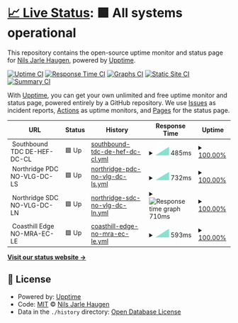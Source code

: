# [📈 Live Status](https://nilsjha.github.io/upptime-pub): <!--live status--> **🟩 All systems operational**

This repository contains the open-source uptime monitor and status page for [Nils Jarle Haugen](https://nilsjha.github.io/upptime-pub), powered by [Upptime](https://github.com/upptime/upptime).

[![Uptime CI](https://github.com/nilsjha/upptime-pub/workflows/Uptime%20CI/badge.svg)](https://github.com/nilsjha/upptime-pub/actions?query=workflow%3A%22Uptime+CI%22)
[![Response Time CI](https://github.com/nilsjha/upptime-pub/workflows/Response%20Time%20CI/badge.svg)](https://github.com/nilsjha/upptime-pub/actions?query=workflow%3A%22Response+Time+CI%22)
[![Graphs CI](https://github.com/nilsjha/upptime-pub/workflows/Graphs%20CI/badge.svg)](https://github.com/nilsjha/upptime-pub/actions?query=workflow%3A%22Graphs+CI%22)
[![Static Site CI](https://github.com/nilsjha/upptime-pub/workflows/Static%20Site%20CI/badge.svg)](https://github.com/nilsjha/upptime-pub/actions?query=workflow%3A%22Static+Site+CI%22)
[![Summary CI](https://github.com/nilsjha/upptime-pub/workflows/Summary%20CI/badge.svg)](https://github.com/nilsjha/upptime-pub/actions?query=workflow%3A%22Summary+CI%22)

With [Upptime](https://upptime.js.org), you can get your own unlimited and free uptime monitor and status page, powered entirely by a GitHub repository. We use [Issues](https://github.com/nilsjha/upptime-pub/issues) as incident reports, [Actions](https://github.com/nilsjha/upptime-pub/actions) as uptime monitors, and [Pages](https://nilsjha.github.io/upptime-pub) for the status page.

<!--start: status pages-->
<!-- This summary is generated by Upptime (https://github.com/upptime/upptime) -->
<!-- Do not edit this manually, your changes will be overwritten -->
<!-- prettier-ignore -->
| URL | Status | History | Response Time | Uptime |
| --- | ------ | ------- | ------------- | ------ |
| <img alt="" src="https://favicons.githubusercontent.com/null" height="13"> Southbound TDC DE-HEF-DC-CL | 🟩 Up | [southbound-tdc-de-hef-dc-cl.yml](https://github.com/nilsjha/upptime-pub/commits/HEAD/history/southbound-tdc-de-hef-dc-cl.yml) | <details><summary><img alt="Response time graph" src="./graphs/southbound-tdc-de-hef-dc-cl/response-time-week.png" height="20"> 485ms</summary><br><a href="https://nilsjha.github.io/upptime-pub/history/southbound-tdc-de-hef-dc-cl"><img alt="Response time 485" src="https://img.shields.io/endpoint?url=https%3A%2F%2Fraw.githubusercontent.com%2Fnilsjha%2Fupptime-pub%2FHEAD%2Fapi%2Fsouthbound-tdc-de-hef-dc-cl%2Fresponse-time.json"></a><br><a href="https://nilsjha.github.io/upptime-pub/history/southbound-tdc-de-hef-dc-cl"><img alt="24-hour response time 485" src="https://img.shields.io/endpoint?url=https%3A%2F%2Fraw.githubusercontent.com%2Fnilsjha%2Fupptime-pub%2FHEAD%2Fapi%2Fsouthbound-tdc-de-hef-dc-cl%2Fresponse-time-day.json"></a><br><a href="https://nilsjha.github.io/upptime-pub/history/southbound-tdc-de-hef-dc-cl"><img alt="7-day response time 485" src="https://img.shields.io/endpoint?url=https%3A%2F%2Fraw.githubusercontent.com%2Fnilsjha%2Fupptime-pub%2FHEAD%2Fapi%2Fsouthbound-tdc-de-hef-dc-cl%2Fresponse-time-week.json"></a><br><a href="https://nilsjha.github.io/upptime-pub/history/southbound-tdc-de-hef-dc-cl"><img alt="30-day response time 485" src="https://img.shields.io/endpoint?url=https%3A%2F%2Fraw.githubusercontent.com%2Fnilsjha%2Fupptime-pub%2FHEAD%2Fapi%2Fsouthbound-tdc-de-hef-dc-cl%2Fresponse-time-month.json"></a><br><a href="https://nilsjha.github.io/upptime-pub/history/southbound-tdc-de-hef-dc-cl"><img alt="1-year response time 485" src="https://img.shields.io/endpoint?url=https%3A%2F%2Fraw.githubusercontent.com%2Fnilsjha%2Fupptime-pub%2FHEAD%2Fapi%2Fsouthbound-tdc-de-hef-dc-cl%2Fresponse-time-year.json"></a></details> | <details><summary><a href="https://nilsjha.github.io/upptime-pub/history/southbound-tdc-de-hef-dc-cl">100.00%</a></summary><a href="https://nilsjha.github.io/upptime-pub/history/southbound-tdc-de-hef-dc-cl"><img alt="All-time uptime 100.00%" src="https://img.shields.io/endpoint?url=https%3A%2F%2Fraw.githubusercontent.com%2Fnilsjha%2Fupptime-pub%2FHEAD%2Fapi%2Fsouthbound-tdc-de-hef-dc-cl%2Fuptime.json"></a><br><a href="https://nilsjha.github.io/upptime-pub/history/southbound-tdc-de-hef-dc-cl"><img alt="24-hour uptime 100.00%" src="https://img.shields.io/endpoint?url=https%3A%2F%2Fraw.githubusercontent.com%2Fnilsjha%2Fupptime-pub%2FHEAD%2Fapi%2Fsouthbound-tdc-de-hef-dc-cl%2Fuptime-day.json"></a><br><a href="https://nilsjha.github.io/upptime-pub/history/southbound-tdc-de-hef-dc-cl"><img alt="7-day uptime 100.00%" src="https://img.shields.io/endpoint?url=https%3A%2F%2Fraw.githubusercontent.com%2Fnilsjha%2Fupptime-pub%2FHEAD%2Fapi%2Fsouthbound-tdc-de-hef-dc-cl%2Fuptime-week.json"></a><br><a href="https://nilsjha.github.io/upptime-pub/history/southbound-tdc-de-hef-dc-cl"><img alt="30-day uptime 100.00%" src="https://img.shields.io/endpoint?url=https%3A%2F%2Fraw.githubusercontent.com%2Fnilsjha%2Fupptime-pub%2FHEAD%2Fapi%2Fsouthbound-tdc-de-hef-dc-cl%2Fuptime-month.json"></a><br><a href="https://nilsjha.github.io/upptime-pub/history/southbound-tdc-de-hef-dc-cl"><img alt="1-year uptime 100.00%" src="https://img.shields.io/endpoint?url=https%3A%2F%2Fraw.githubusercontent.com%2Fnilsjha%2Fupptime-pub%2FHEAD%2Fapi%2Fsouthbound-tdc-de-hef-dc-cl%2Fuptime-year.json"></a></details>
| <img alt="" src="https://favicons.githubusercontent.com/null" height="13"> Northridge PDC NO-VLG-DC-LS | 🟩 Up | [northridge-pdc-no-vlg-dc-ls.yml](https://github.com/nilsjha/upptime-pub/commits/HEAD/history/northridge-pdc-no-vlg-dc-ls.yml) | <details><summary><img alt="Response time graph" src="./graphs/northridge-pdc-no-vlg-dc-ls/response-time-week.png" height="20"> 732ms</summary><br><a href="https://nilsjha.github.io/upptime-pub/history/northridge-pdc-no-vlg-dc-ls"><img alt="Response time 732" src="https://img.shields.io/endpoint?url=https%3A%2F%2Fraw.githubusercontent.com%2Fnilsjha%2Fupptime-pub%2FHEAD%2Fapi%2Fnorthridge-pdc-no-vlg-dc-ls%2Fresponse-time.json"></a><br><a href="https://nilsjha.github.io/upptime-pub/history/northridge-pdc-no-vlg-dc-ls"><img alt="24-hour response time 732" src="https://img.shields.io/endpoint?url=https%3A%2F%2Fraw.githubusercontent.com%2Fnilsjha%2Fupptime-pub%2FHEAD%2Fapi%2Fnorthridge-pdc-no-vlg-dc-ls%2Fresponse-time-day.json"></a><br><a href="https://nilsjha.github.io/upptime-pub/history/northridge-pdc-no-vlg-dc-ls"><img alt="7-day response time 732" src="https://img.shields.io/endpoint?url=https%3A%2F%2Fraw.githubusercontent.com%2Fnilsjha%2Fupptime-pub%2FHEAD%2Fapi%2Fnorthridge-pdc-no-vlg-dc-ls%2Fresponse-time-week.json"></a><br><a href="https://nilsjha.github.io/upptime-pub/history/northridge-pdc-no-vlg-dc-ls"><img alt="30-day response time 732" src="https://img.shields.io/endpoint?url=https%3A%2F%2Fraw.githubusercontent.com%2Fnilsjha%2Fupptime-pub%2FHEAD%2Fapi%2Fnorthridge-pdc-no-vlg-dc-ls%2Fresponse-time-month.json"></a><br><a href="https://nilsjha.github.io/upptime-pub/history/northridge-pdc-no-vlg-dc-ls"><img alt="1-year response time 732" src="https://img.shields.io/endpoint?url=https%3A%2F%2Fraw.githubusercontent.com%2Fnilsjha%2Fupptime-pub%2FHEAD%2Fapi%2Fnorthridge-pdc-no-vlg-dc-ls%2Fresponse-time-year.json"></a></details> | <details><summary><a href="https://nilsjha.github.io/upptime-pub/history/northridge-pdc-no-vlg-dc-ls">100.00%</a></summary><a href="https://nilsjha.github.io/upptime-pub/history/northridge-pdc-no-vlg-dc-ls"><img alt="All-time uptime 100.00%" src="https://img.shields.io/endpoint?url=https%3A%2F%2Fraw.githubusercontent.com%2Fnilsjha%2Fupptime-pub%2FHEAD%2Fapi%2Fnorthridge-pdc-no-vlg-dc-ls%2Fuptime.json"></a><br><a href="https://nilsjha.github.io/upptime-pub/history/northridge-pdc-no-vlg-dc-ls"><img alt="24-hour uptime 100.00%" src="https://img.shields.io/endpoint?url=https%3A%2F%2Fraw.githubusercontent.com%2Fnilsjha%2Fupptime-pub%2FHEAD%2Fapi%2Fnorthridge-pdc-no-vlg-dc-ls%2Fuptime-day.json"></a><br><a href="https://nilsjha.github.io/upptime-pub/history/northridge-pdc-no-vlg-dc-ls"><img alt="7-day uptime 100.00%" src="https://img.shields.io/endpoint?url=https%3A%2F%2Fraw.githubusercontent.com%2Fnilsjha%2Fupptime-pub%2FHEAD%2Fapi%2Fnorthridge-pdc-no-vlg-dc-ls%2Fuptime-week.json"></a><br><a href="https://nilsjha.github.io/upptime-pub/history/northridge-pdc-no-vlg-dc-ls"><img alt="30-day uptime 100.00%" src="https://img.shields.io/endpoint?url=https%3A%2F%2Fraw.githubusercontent.com%2Fnilsjha%2Fupptime-pub%2FHEAD%2Fapi%2Fnorthridge-pdc-no-vlg-dc-ls%2Fuptime-month.json"></a><br><a href="https://nilsjha.github.io/upptime-pub/history/northridge-pdc-no-vlg-dc-ls"><img alt="1-year uptime 100.00%" src="https://img.shields.io/endpoint?url=https%3A%2F%2Fraw.githubusercontent.com%2Fnilsjha%2Fupptime-pub%2FHEAD%2Fapi%2Fnorthridge-pdc-no-vlg-dc-ls%2Fuptime-year.json"></a></details>
| <img alt="" src="https://favicons.githubusercontent.com/null" height="13"> Northridge SDC NO-VLG-DC-LN | 🟩 Up | [northridge-sdc-no-vlg-dc-ln.yml](https://github.com/nilsjha/upptime-pub/commits/HEAD/history/northridge-sdc-no-vlg-dc-ln.yml) | <details><summary><img alt="Response time graph" src="./graphs/northridge-sdc-no-vlg-dc-ln/response-time-week.png" height="20"> 710ms</summary><br><a href="https://nilsjha.github.io/upptime-pub/history/northridge-sdc-no-vlg-dc-ln"><img alt="Response time 710" src="https://img.shields.io/endpoint?url=https%3A%2F%2Fraw.githubusercontent.com%2Fnilsjha%2Fupptime-pub%2FHEAD%2Fapi%2Fnorthridge-sdc-no-vlg-dc-ln%2Fresponse-time.json"></a><br><a href="https://nilsjha.github.io/upptime-pub/history/northridge-sdc-no-vlg-dc-ln"><img alt="24-hour response time 710" src="https://img.shields.io/endpoint?url=https%3A%2F%2Fraw.githubusercontent.com%2Fnilsjha%2Fupptime-pub%2FHEAD%2Fapi%2Fnorthridge-sdc-no-vlg-dc-ln%2Fresponse-time-day.json"></a><br><a href="https://nilsjha.github.io/upptime-pub/history/northridge-sdc-no-vlg-dc-ln"><img alt="7-day response time 710" src="https://img.shields.io/endpoint?url=https%3A%2F%2Fraw.githubusercontent.com%2Fnilsjha%2Fupptime-pub%2FHEAD%2Fapi%2Fnorthridge-sdc-no-vlg-dc-ln%2Fresponse-time-week.json"></a><br><a href="https://nilsjha.github.io/upptime-pub/history/northridge-sdc-no-vlg-dc-ln"><img alt="30-day response time 710" src="https://img.shields.io/endpoint?url=https%3A%2F%2Fraw.githubusercontent.com%2Fnilsjha%2Fupptime-pub%2FHEAD%2Fapi%2Fnorthridge-sdc-no-vlg-dc-ln%2Fresponse-time-month.json"></a><br><a href="https://nilsjha.github.io/upptime-pub/history/northridge-sdc-no-vlg-dc-ln"><img alt="1-year response time 710" src="https://img.shields.io/endpoint?url=https%3A%2F%2Fraw.githubusercontent.com%2Fnilsjha%2Fupptime-pub%2FHEAD%2Fapi%2Fnorthridge-sdc-no-vlg-dc-ln%2Fresponse-time-year.json"></a></details> | <details><summary><a href="https://nilsjha.github.io/upptime-pub/history/northridge-sdc-no-vlg-dc-ln">100.00%</a></summary><a href="https://nilsjha.github.io/upptime-pub/history/northridge-sdc-no-vlg-dc-ln"><img alt="All-time uptime 100.00%" src="https://img.shields.io/endpoint?url=https%3A%2F%2Fraw.githubusercontent.com%2Fnilsjha%2Fupptime-pub%2FHEAD%2Fapi%2Fnorthridge-sdc-no-vlg-dc-ln%2Fuptime.json"></a><br><a href="https://nilsjha.github.io/upptime-pub/history/northridge-sdc-no-vlg-dc-ln"><img alt="24-hour uptime 100.00%" src="https://img.shields.io/endpoint?url=https%3A%2F%2Fraw.githubusercontent.com%2Fnilsjha%2Fupptime-pub%2FHEAD%2Fapi%2Fnorthridge-sdc-no-vlg-dc-ln%2Fuptime-day.json"></a><br><a href="https://nilsjha.github.io/upptime-pub/history/northridge-sdc-no-vlg-dc-ln"><img alt="7-day uptime 100.00%" src="https://img.shields.io/endpoint?url=https%3A%2F%2Fraw.githubusercontent.com%2Fnilsjha%2Fupptime-pub%2FHEAD%2Fapi%2Fnorthridge-sdc-no-vlg-dc-ln%2Fuptime-week.json"></a><br><a href="https://nilsjha.github.io/upptime-pub/history/northridge-sdc-no-vlg-dc-ln"><img alt="30-day uptime 100.00%" src="https://img.shields.io/endpoint?url=https%3A%2F%2Fraw.githubusercontent.com%2Fnilsjha%2Fupptime-pub%2FHEAD%2Fapi%2Fnorthridge-sdc-no-vlg-dc-ln%2Fuptime-month.json"></a><br><a href="https://nilsjha.github.io/upptime-pub/history/northridge-sdc-no-vlg-dc-ln"><img alt="1-year uptime 100.00%" src="https://img.shields.io/endpoint?url=https%3A%2F%2Fraw.githubusercontent.com%2Fnilsjha%2Fupptime-pub%2FHEAD%2Fapi%2Fnorthridge-sdc-no-vlg-dc-ln%2Fuptime-year.json"></a></details>
| <img alt="" src="https://favicons.githubusercontent.com/null" height="13"> Coasthill Edge NO-MRA-EC-LE | 🟩 Up | [coasthill-edge-no-mra-ec-le.yml](https://github.com/nilsjha/upptime-pub/commits/HEAD/history/coasthill-edge-no-mra-ec-le.yml) | <details><summary><img alt="Response time graph" src="./graphs/coasthill-edge-no-mra-ec-le/response-time-week.png" height="20"> 593ms</summary><br><a href="https://nilsjha.github.io/upptime-pub/history/coasthill-edge-no-mra-ec-le"><img alt="Response time 593" src="https://img.shields.io/endpoint?url=https%3A%2F%2Fraw.githubusercontent.com%2Fnilsjha%2Fupptime-pub%2FHEAD%2Fapi%2Fcoasthill-edge-no-mra-ec-le%2Fresponse-time.json"></a><br><a href="https://nilsjha.github.io/upptime-pub/history/coasthill-edge-no-mra-ec-le"><img alt="24-hour response time 593" src="https://img.shields.io/endpoint?url=https%3A%2F%2Fraw.githubusercontent.com%2Fnilsjha%2Fupptime-pub%2FHEAD%2Fapi%2Fcoasthill-edge-no-mra-ec-le%2Fresponse-time-day.json"></a><br><a href="https://nilsjha.github.io/upptime-pub/history/coasthill-edge-no-mra-ec-le"><img alt="7-day response time 593" src="https://img.shields.io/endpoint?url=https%3A%2F%2Fraw.githubusercontent.com%2Fnilsjha%2Fupptime-pub%2FHEAD%2Fapi%2Fcoasthill-edge-no-mra-ec-le%2Fresponse-time-week.json"></a><br><a href="https://nilsjha.github.io/upptime-pub/history/coasthill-edge-no-mra-ec-le"><img alt="30-day response time 593" src="https://img.shields.io/endpoint?url=https%3A%2F%2Fraw.githubusercontent.com%2Fnilsjha%2Fupptime-pub%2FHEAD%2Fapi%2Fcoasthill-edge-no-mra-ec-le%2Fresponse-time-month.json"></a><br><a href="https://nilsjha.github.io/upptime-pub/history/coasthill-edge-no-mra-ec-le"><img alt="1-year response time 593" src="https://img.shields.io/endpoint?url=https%3A%2F%2Fraw.githubusercontent.com%2Fnilsjha%2Fupptime-pub%2FHEAD%2Fapi%2Fcoasthill-edge-no-mra-ec-le%2Fresponse-time-year.json"></a></details> | <details><summary><a href="https://nilsjha.github.io/upptime-pub/history/coasthill-edge-no-mra-ec-le">100.00%</a></summary><a href="https://nilsjha.github.io/upptime-pub/history/coasthill-edge-no-mra-ec-le"><img alt="All-time uptime 100.00%" src="https://img.shields.io/endpoint?url=https%3A%2F%2Fraw.githubusercontent.com%2Fnilsjha%2Fupptime-pub%2FHEAD%2Fapi%2Fcoasthill-edge-no-mra-ec-le%2Fuptime.json"></a><br><a href="https://nilsjha.github.io/upptime-pub/history/coasthill-edge-no-mra-ec-le"><img alt="24-hour uptime 100.00%" src="https://img.shields.io/endpoint?url=https%3A%2F%2Fraw.githubusercontent.com%2Fnilsjha%2Fupptime-pub%2FHEAD%2Fapi%2Fcoasthill-edge-no-mra-ec-le%2Fuptime-day.json"></a><br><a href="https://nilsjha.github.io/upptime-pub/history/coasthill-edge-no-mra-ec-le"><img alt="7-day uptime 100.00%" src="https://img.shields.io/endpoint?url=https%3A%2F%2Fraw.githubusercontent.com%2Fnilsjha%2Fupptime-pub%2FHEAD%2Fapi%2Fcoasthill-edge-no-mra-ec-le%2Fuptime-week.json"></a><br><a href="https://nilsjha.github.io/upptime-pub/history/coasthill-edge-no-mra-ec-le"><img alt="30-day uptime 100.00%" src="https://img.shields.io/endpoint?url=https%3A%2F%2Fraw.githubusercontent.com%2Fnilsjha%2Fupptime-pub%2FHEAD%2Fapi%2Fcoasthill-edge-no-mra-ec-le%2Fuptime-month.json"></a><br><a href="https://nilsjha.github.io/upptime-pub/history/coasthill-edge-no-mra-ec-le"><img alt="1-year uptime 100.00%" src="https://img.shields.io/endpoint?url=https%3A%2F%2Fraw.githubusercontent.com%2Fnilsjha%2Fupptime-pub%2FHEAD%2Fapi%2Fcoasthill-edge-no-mra-ec-le%2Fuptime-year.json"></a></details>

<!--end: status pages-->

[**Visit our status website →**](https://nilsjha.github.io/upptime-pub)

## 📄 License

- Powered by: [Upptime](https://github.com/upptime/upptime)
- Code: [MIT](./LICENSE) © [Nils Jarle Haugen](https://nilsjha.github.io/upptime-pub)
- Data in the `./history` directory: [Open Database License](https://opendatacommons.org/licenses/odbl/1-0/)

